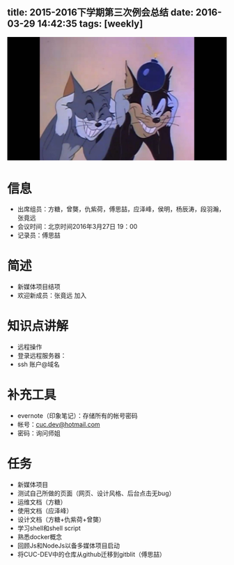 title: 2015-2016下学期第三次例会总结
date: 2016-03-29 14:42:35
tags: [weekly]
---
![ ](/img/fusizhe/meetingsummary/summaryimg3)

# 信息
- 出席组员：方糖，曾龑，仇紫荷，傅思喆，应泽峰，侯明，杨辰涛，段羽瀚，张竟远
- 会议时间：北京时间2016年3月27日 19：00
- 记录员：傅思喆

# 简述
- 新媒体项目结项
- 欢迎新成员：张竟远 加入

# 知识点讲解
- 远程操作
 - 登录远程服务器：
 - ssh 账户@域名
 
# 补充工具
- evernote（印象笔记）：存储所有的帐号密码
- 帐号：cuc.dev@hotmail.com
- 密码：询问师姐

# 任务
- 新媒体项目
 - 测试自己所做的页面（网页、设计风格、后台点击无bug）
 - 运维文档（方糖）
 - 使用文档（应泽峰）
 - 设计文档（方糖+仇紫荷+曾龑）
- 学习shell和shell script
- 熟悉docker概念
- 回顾Js和NodeJs以备多媒体项目启动
- 将CUC-DEV中的仓库从github迁移到gitblit（傅思喆）